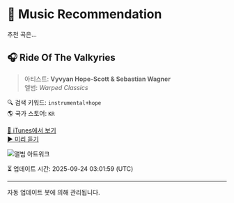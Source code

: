 
# 🎵 Music Recommendation

추천 곡은...

## 🎧 Ride Of The Valkyries  
> 아티스트: **Vyvyan Hope-Scott & Sebastian Wagner**  
> 앨범: _Warped Classics_  

🔍 검색 키워드: `instrumental+hope`  
🌎 국가 스토어: `KR`

[🔗 iTunes에서 보기](https://music.apple.com/kr/album/ride-of-the-valkyries/1510682859?i=1510682876&uo=4)  
[▶️ 미리 듣기](https://audio-ssl.itunes.apple.com/itunes-assets/AudioPreview211/v4/a0/e4/53/a0e45345-99b6-7730-57e1-ace1b243bbe9/mzaf_15596107288257801559.plus.aac.p.m4a)

![앨범 아트워크](https://is1-ssl.mzstatic.com/image/thumb/Music123/v4/dd/32/5d/dd325def-00f9-606e-6356-7078e7b2ce1d/018736988165_cover.jpg/100x100bb.jpg)

⏳ 업데이트 시간: 2025-09-24 03:01:59 (UTC)

---
자동 업데이트 봇에 의해 관리됩니다.
